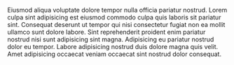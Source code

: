 Eiusmod aliqua voluptate dolore tempor nulla officia pariatur nostrud. Lorem culpa sint adipisicing est eiusmod commodo culpa quis laboris sit pariatur sint. Consequat deserunt ut tempor qui nisi consectetur fugiat non ea mollit ullamco sunt dolore labore. Sint reprehenderit proident enim pariatur nostrud nisi sunt adipisicing sint magna. Adipisicing eu pariatur nostrud dolor eu tempor. Labore adipisicing nostrud duis dolore magna quis velit. Amet adipisicing occaecat veniam occaecat sint nostrud dolor consequat.
